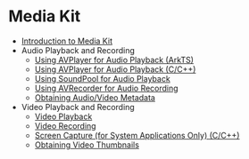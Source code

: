 # Media Kit

- [Introduction to Media Kit](media-kit-intro.md)
- Audio Playback and Recording
  - [Using AVPlayer for Audio Playback (ArkTS)](using-avplayer-for-playback.md)
  - [Using AVPlayer for Audio Playback (C/C++)](using-ndk-avplayer-for-playerback.md)
  - [Using SoundPool for Audio Playback](using-soundpool-for-playback.md)
  - [Using AVRecorder for Audio Recording](using-avrecorder-for-recording.md)
  - [Obtaining Audio/Video Metadata](avmetadataextractor.md)
- Video Playback and Recording
  - [Video Playback](video-playback.md)
  - [Video Recording](video-recording.md)
  - [Screen Capture (for System Applications Only) (C/C++)](avscreen-capture.md)
  - [Obtaining Video Thumbnails](avimagegenerator.md)
